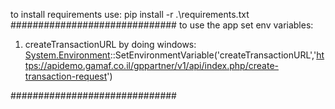 
to install requirements use: pip install -r .\requirements.txt
##############################
to use the app set env variables:
1. createTransactionURL
by doing windows: 
[System.Environment]::SetEnvironmentVariable('createTransactionURL','https://apidemo.gamaf.co.il/gppartner/v1/api/index.php/create-transaction-request')

[System.Environment]::SetEnvironmentVariable('get_transaction_request_statusURL','https://apidemo.gamaf.co.il/gppartner/v1/api/index.php/get-transaction-request-status')

[System.Environment]::SetEnvironmentVariable('keycloak_url','https://login-test.gamaf.co.il/auth/realms/login-test.gamaf.co.il/protocol/openid-connect/token')


[System.Environment]::GetEnvironmentVariable('createTransactionURL')
[System.Environment]::GetEnvironmentVariable('get_transaction_request_statusURL')
[System.Environment]::GetEnvironmentVariable('keycloak_url')
##############################